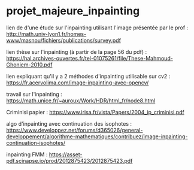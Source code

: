 # projet_majeure_inpainting

lien de d'une étude sur l'inpainting utilisant l'image présentée par le prof :
http://math.univ-lyon1.fr/homes-www/masnou/fichiers/publications/survey.pdf

lien thèse sur l'inpainting (à partir de la page 56 du pdf) : 
https://hal.archives-ouvertes.fr/tel-01075261/file/These-Mahmoud-Ghoniem-2010.pdf

lien expliquant qu'il y a 2 méthodes d'inpainting utilisable sur cv2 : 
https://fr.acervolima.com/image-inpainting-avec-opencv/

travail sur l'inpainting :
https://math.unice.fr/~auroux/Work/HDR/html_fr/node8.html

Criminisi papier : 
https://www.irisa.fr/vista/Papers/2004_ip_criminisi.pdf

algo d'inpainting avec continuation des isophotes :
https://www.developpez.net/forums/d365026/general-developpement/algorithme-mathematiques/contribuez/image-inpainting-continuation-isophotes/

inpainting FMM : https://asset-pdf.scinapse.io/prod/2012875423/2012875423.pdf
